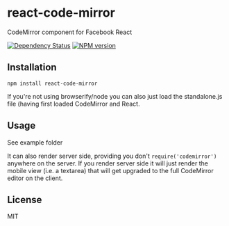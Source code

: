 # react-code-mirror

CodeMirror component for Facebook React

[![Dependency Status](https://img.shields.io/david/ForbesLindesay/react-code-mirror.svg)](https://david-dm.org/ForbesLindesay/react-code-mirror)
[![NPM version](https://img.shields.io/npm/v/react-code-mirror.svg)](https://www.npmjs.org/package/react-code-mirror)

## Installation

    npm install react-code-mirror

If you're not using browserify/node you can also just load the standalone.js file (having first loaded CodeMirror and React.

## Usage

See example folder

It can also render server side, providing you don't `require('codemirror')` anywhere on the server.  If you render server side it will just render the mobile view (i.e. a textarea) that will get upgraded to the full CodeMirror editor on the client.

## License

  MIT
